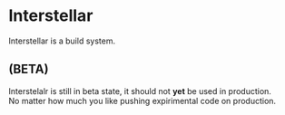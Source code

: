 # Interstellar
Interstellar is a build system.

## (BETA)
Interstelalr is still in beta state, it should not **yet** be used in production.\
No matter how much you like pushing expirimental code on production.